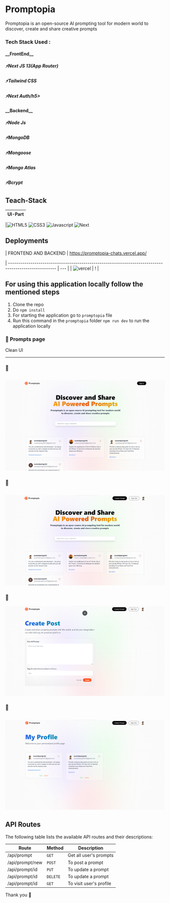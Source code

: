 # Promptopia

Promptopia is an open-source AI prompting tool for modern world to discover, create and share creative prompts

<h3>Tech Stack Used :</h3>

<h4> __FrontEnd__ </h4>
    <h5>⚡Next JS 13(App Router)</h5>
    <h5>⚡Tailwind CSS</h5>
    <h5>⚡Next Auth/h5>

<h4> __Backend__</h4>
    <h5>⚡Node Js</h5>
    <h5>⚡MongoDB</h5>
    <h5>⚡Mongoose</h5>
    <h5>⚡Mongo Atlas</h5>
    <h5>⚡Bcrypt</h5>

## Teach-Stack

| UI-Part |
| ------- |

|![HTML5](https://img.shields.io/badge/HTML5-E34F26?style=for-the-badge&logo=html5&logoColor=white) ![CSS3](https://img.shields.io/badge/CSS3-1572B6?style=for-the-badge&logo=css3&logoColor=white) ![Javascript](https://img.shields.io/badge/JavaScript-323330?style=for-the-badge&logo=javascript&logoColor=F7DF1E) ![Next](https://img.shields.io/badge/React-20232A?style=for-the-badge&logo=react&logoColor=61DAFB)

## Deployments

| FRONTEND AND BACKEND |
https://promptopia-chats.vercel.app/

| ----------------------------------------------------------------------------------------------------- | --- |
| ![vercel](https://img.shields.io/badge/Vercel-000000?style=for-the-badge&logo=vercel&logoColor=white) | !   |

## For using this application locally follow the mentioned steps

1. Clone the repo
2. Do `npm install`
3. For starting the application go to `promptopia` file
4. Run this command in the `promptopia` folder `npm run dev` to run the application locally

### :small_blue_diamond: Prompts page

Clean UI

---



### :small_blue_diamond: 

## ![image](./public/assets/images/image2.png)

### :small_blue_diamond: 

## ![image](./public/assets/images/image3.png)

### :small_blue_diamond: 

![image](./public/assets/images/image4.png)

### :small_blue_diamond: 

## ![image](./public/assets/images/image1.png)

## API Routes

The following table lists the available API routes and their descriptions:

| Route           | Method   | Description             |
| --------------- | -------- | ----------------------- |
| /api/prompt     | `GET`    | Get all user's prompts  |
| /api/prompt/new | `POST`   | To post a prompt        |
| /api/prompt/id  | `PUT`    | To update a prompt      |
| /api/prompt/id  | `DELETE` | To update a prompt      |
| /api/prompt/id  | `GET` | To visit user's profile |

Thank you 💙
